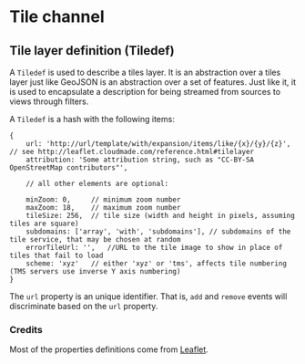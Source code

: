 Tile channel
============

Tile layer definition (Tiledef)
-------------------------------

A `Tiledef` is used to describe a tiles layer. It is an abstraction over a tiles layer just like GeoJSON is an abstraction over a set of features. Just like it, it is used to encapsulate a description for being streamed from sources to views through filters.

A `Tiledef` is a hash with the following items:

	{
		url: 'http://url/template/with/expansion/items/like/{x}/{y}/{z}', // see http://leaflet.cloudmade.com/reference.html#tilelayer
		attribution: 'Some attribution string, such as "CC-BY-SA OpenStreetMap contributors"',
		
		// all other elements are optional:
		
		minZoom: 0,		// minimum zoom number
		maxZoom: 18,	// maximum zoom number
		tileSize: 256,	// tile size (width and height in pixels, assuming tiles are square)
		subdomains: ['array', 'with', 'subdomains'], // subdomains of the tile service, that may be chosen at random
		errorTileUrl: '',	//URL to the tile image to show in place of tiles that fail to load
		scheme: 'xyz'	// either 'xyz' or 'tms', affects tile numbering (TMS servers use inverse Y axis numbering)
	}
	
The `url` property is an unique identifier. That is, `add` and `remove` events will discriminate based on the `url` property.

### Credits ###

Most of the properties definitions come from [Leaflet](http://leaflet.cloudmade.com/reference.html#tilelayer-options).
